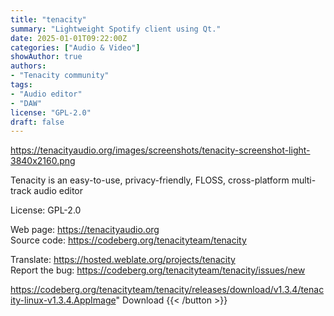 ```yaml
---
title: "tenacity"
summary: "Lightweight Spotify client using Qt."
date: 2025-01-01T09:22:00Z
categories: ["Audio & Video"]
showAuthor: true
authors:
- "Tenacity community"
tags: 
- "Audio editor"
- "DAW"
license: "GPL-2.0"
draft: false
---
```


https://tenacityaudio.org/images/screenshots/tenacity-screenshot-light-3840x2160.png

Tenacity is an easy-to-use, privacy-friendly, FLOSS, cross-platform multi-track audio editor

License: GPL-2.0

Web page: <https://tenacityaudio.org>  
Source code: <https://codeberg.org/tenacityteam/tenacity>  

Translate: <https://hosted.weblate.org/projects/tenacity>  
Report the bug: <https://codeberg.org/tenacityteam/tenacity/issues/new>  

https://codeberg.org/tenacityteam/tenacity/releases/download/v1.3.4/tenacity-linux-v1.3.4.AppImage" 
Download
{{< /button >}}
